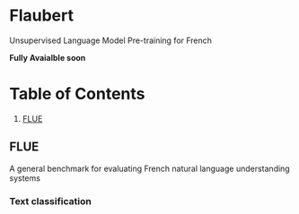 # Flaubert
Unsupervised Language Model Pre-training for French 

**Fully Avaialble soon**

# Table of Contents
1. [FLUE](#FLUE)

## FLUE
A general benchmark for evaluating French natural language understanding systems
### Text classification

